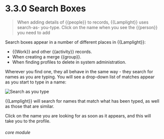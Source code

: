 # 3.3.0 Search Boxes

> When adding details of {{people}} to records, {{Lamplight}} uses search-as- you-type. Click on the name when you see the {{person}} you need to add

Search boxes appear in a number of different places in {{Lamplight}}:

- {{Work}} and other {{activity}} records.
- When creating a merge {{group}}.
- When finding profiles to delete in system administration.

Wherever you find one, they all behave in the same way - they search for names as you are typing. You will see a drop-down list of matches appear as you start to type in a name:

![Search as you type](27a.png)

{{Lamplight}} will search for names that match what has been typed, as well as those that are similar.

Click on the name you are looking for as soon as it appears, and this will take you to the profile. 


###### core module

